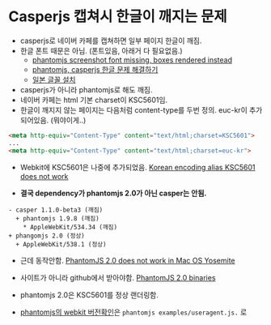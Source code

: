 # Casperjs 캡쳐시 한글이 깨지는 문제

- casperjs로 네이버 카페를 캡쳐하면 일부 페이지 한글이 깨짐.
- 한글 폰트 때문은 아님. (폰트있음, 아래거 다 필요없음.)
  + [phantomjs screenshot font missing, boxes rendered instead](http://stackoverflow.com/questions/15029002/phantomjs-screenshot-font-missing-boxes-rendered-instead)
  + [phantomjs, casperjs 한글 문제 해결하기](http://extjs.makewebapp.net/archives/174)
  + [일본 글꼴 설치](http://blog.sheeps.me/index.php/archives/64)
- casperjs가 아니라 phantomjs로 해도 깨짐.
- 네이버 카페는 html 기본 charset이 KSC5601임.
- 한글이 깨지지 않는 페이지는 다음처럼 content-type를 두번 정의. euc-kr이 추가되어있음. (뭐야이게..)

```html
<meta http-equiv="Content-Type" content="text/html;charset=KSC5601">
...
<meta http-equiv="Content-Type" content="text/html;charset=euc-kr">
```

- Webkit에 KSC5601은 나중에 추가되었음. [Korean encoding alias KSC5601 does not work](https://bugs.webkit.org/show_bug.cgi?id=59075)

- **결국 dependency가 phantomjs 2.0가 아닌 casper는 안됨.**

```
- casper 1.1.0-beta3 (깨짐)
  + phantomjs 1.9.8 (깨짐)
    * AppleWebKit/534.34 (깨짐)
+ phangomjs 2.0 (정상)
  + AppleWebKit/538.1 (정상)
```

- 근데 동작안함. [PhantomJS 2.0 does not work in Mac OS Yosemite](https://github.com/ariya/phantomjs/issues/12928)
- 사이트가 아니라 github에서 받아야함. [PhantomJS 2.0 binaries](https://github.com/eugene1g/phantomjs/releases)
- phantomjs 2.0은 KSC5601를 정상 랜더링함.

- [phantomjs의 webkit 버전확인](http://phantomjs.org/faq.html)은 `phantomjs examples/useragent.js.` 로

